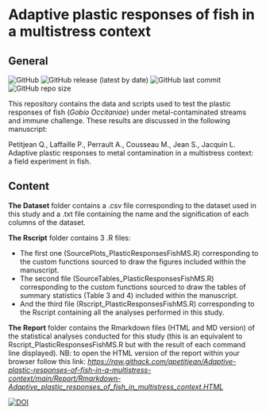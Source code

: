 # Adaptive plastic responses of fish in a multistress context
## General
![GitHub](https://img.shields.io/github/license/qpetitjean/Adaptive-plastic-responses-of-fish-in-a-multistress-context)
![GitHub release (latest by date)](https://img.shields.io/github/v/release/qpetitjean/Adaptive-plastic-responses-of-fish-in-a-multistress-context)
![GitHub last commit](https://img.shields.io/github/last-commit/qpetitjean/Adaptive-plastic-responses-of-fish-in-a-multistress-context)
![GitHub repo size](https://img.shields.io/github/repo-size/qpetitjean/Adaptive-plastic-responses-of-fish-in-a-multistress-context)

This repository contains the data and scripts used to test the plastic responses of fish (_Gobio Occitaniae_) under metal-contaminated streams and immune challenge. These results are discussed in the following manuscript: 

Petitjean Q., Laffaille P., Perrault A., Cousseau M., Jean S., Jacquin L. Adaptive plastic responses to metal contamination in a multistress context: a field experiment in fish.

## Content

**The Dataset** folder contains a .csv file corresponding to the dataset used in this study and a .txt file containing the name and the signification of each columns of the dataset.

**The Rscript** folder contains 3 .R files:
- The first one (SourcePlots_PlasticResponsesFishMS.R) corresponding to the custom functions sourced to draw the figures included within the manuscript. 
- The second file (SourceTables_PlasticResponsesFishMS.R) corresponding to the custom functions sourced to draw the tables of summary statistics (Table 3 and 4) included within the manuscript. 
- And the third file (Rscript_PlasticResponsesFishMS.R) corresponding to the Rscript containing all the analyses performed in this study.

**The Report** folder contains the Rmarkdown files (HTML and MD version) of the statistical analyses conducted for this study (this is an equivalent to Rscript_PlasticResponsesFishMS.R but with the result of each command line displayed).
NB: to open the HTML version of the report within your browser follow this link: _https://raw.githack.com/qpetitjean/Adaptive-plastic-responses-of-fish-in-a-multistress-context/main/Report/Rmarkdown-Adaptive_plastic_responses_of_fish_in_multistress_context.HTML_

[![DOI](https://zenodo.org/badge/513195557.svg)](https://zenodo.org/badge/latestdoi/513195557)
